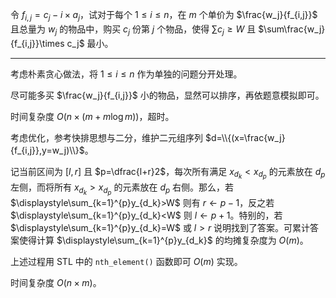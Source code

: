 令 $f_{i,j}=c_j-i\times a_j$，试对于每个 $1\le i\le n$，在 $m$ 个单价为 $\frac{w_j}{f_{i,j}}$ 且总量为 $w_j$ 的物品中，购买 $c_j$ 份第 $j$ 个物品，使得 $\sum c_j\ge W$ 且 $\sum\frac{w_j}{f_{i,j}}\times c_j$ 最小。 

---

考虑朴素贪心做法，将 $1\le i\le n$ 作为单独的问题分开处理。

尽可能多买 $\frac{w_j}{f_{i,j}}$ 小的物品，显然可以排序，再依题意模拟即可。

时间复杂度 $O(n\times (m+m\log m))$，超时。

考虑优化，参考快排思想与二分，维护二元组序列 $d=\\{(x=\frac{w_j}{f_{i,j}},y=w_j)\\}$。

记当前区间为 $[l,r]$ 且 $p=\dfrac{l+r}2$，每次所有满足 $x_{d_k}<x_{d_p}$ 的元素放在 $d_p$ 左侧，而将所有 $x_{d_k}>x_{d_p}$ 的元素放在 $d_p$ 右侧。那么，若 $\displaystyle\sum_{k=1}^{p}y_{d_k}>W$ 则有 $r\leftarrow p-1$，反之若 $\displaystyle\sum_{k=1}^{p}y_{d_k}<W$ 则 $l\leftarrow p+1$。特别的，若 $\displaystyle\sum_{k=1}^{p}y_{d_k}=W$ 或 $l>r$ 说明找到了答案。可累计答案使得计算 $\displaystyle\sum_{k=1}^{p}y_{d_k}$ 的均摊复杂度为 $O(m)$。

上述过程用 STL 中的 `nth_element()` 函数即可 $O(m)$ 实现。

时间复杂度 $O(n\times m)$。